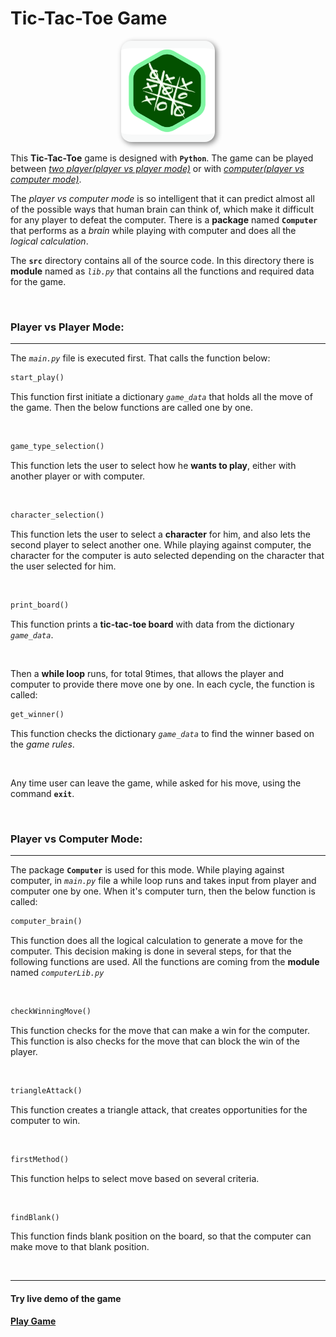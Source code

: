 # Tic-Tac-Toe Game



<p align=center>
    <img src="tic-tac-toe.png" alt="Board" width="25%" style="; min-width:150px; background-color: #F8F9F9; border-radius: 16px; padding: 12px 0; box-shadow: 3px 3px 9px gray" />
</p>




This **Tic-Tac-Toe** game is designed with **`Python`**. The game can be played between [*two player(player vs player mode)*](#-player-vs-player-mode) or with [*computer(player vs computer mode)*](#-player-vs-computer-mode). 

The *player vs computer mode* is so intelligent that it can predict almost all of the possible ways that human brain can think of, which make it difficult for any player to defeat the computer. There is a **package** named **`Computer`** that performs as a *brain* while playing with computer and does all the *logical calculation*.

The **`src`** directory contains all of the source code. In this directory there is **module** named as *`lib.py`*  that contains all the functions and required data for the game.

<br/>

### Player vs Player Mode:

------

The *`main.py`* file is executed first. That calls the function below:

```python
start_play() 
```

This function first initiate a dictionary *`game_data`* that holds all the move of the game.  Then the below functions are called one by one.

<br/>

```python
game_type_selection()
```

This function lets the user to select how he **wants to play**, either with another player or with computer. 

<br/>

```python
character_selection()
```

This function lets the user to select a **character** for him, and also lets the second player to select another one. While playing against computer, the character for the computer is auto selected depending on the character that the user selected for him.

<br/>

```python
print_board()
```

This function prints a **tic-tac-toe board** with data from the dictionary  *`game_data`*. 

<br/>

Then a **while loop** runs, for total 9times, that allows the player and computer to provide there move one by one. In each cycle, the function is called: 

```python
get_winner()
```

This function checks the dictionary *`game_data`* to find the winner based on the *game rules*.

<br/>

Any time user can leave the game, while asked for his move, using the command **`exit`**.

<br/>

### Player vs Computer Mode:

---

The package **`Computer`** is used for this mode. While playing against computer, in *`main.py`* file a while loop runs and takes input from player and computer one by one. When it's computer turn, then the below function is called:

```python
computer_brain()
```

This function does all the logical calculation to generate a move for the computer. This decision making is done in several steps, for that the following functions are used. All the functions are coming from the **module** named *`computerLib.py`* 

<br/>

```python
checkWinningMove()
```

This function checks for the move that can make a win for the computer. This function is also checks for the move that can block the win of the player.

<br/>

```python
triangleAttack()
```

This function creates a triangle attack, that creates opportunities for the computer to win.

<br/>

```python
firstMethod()
```

This function helps to select move based on several criteria.

<br/>

```python
findBlank()
```

This function finds blank position on the board, so that the computer can make move to that blank position.

<br/>

---

#### Try live demo of the game

[**Play Game**](https://tic-tac-toe-sh.herokuapp.com)
